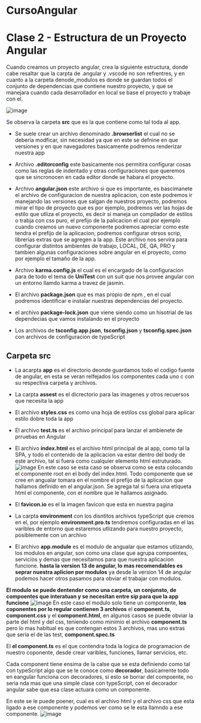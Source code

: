 # CursoAngular

# Clase 2 - Estructura de un Proyecto Angular


Cuando creamos un proyecto angular, crea la siguiente estructura, donde cabe resaltar que la carpta de .angular y .vscode no son refrentres, y en cuanto
a la carpeta denode_modulos es donde se guardan todos el conjunto de dependencias que contiene 
nuestro proyecto, y que se manejara cuando cada desarrollador en local se base el proyecto y trabaje con el.

![image](https://github.com/juanpablommm/curso-angular/assets/62717509/4f79376c-fba6-4a4b-a52c-81b799959f83)

Se observa la carpeta **src** que es la que contiene como tal toda al app.

* Se suele crear un archivo denominado **.browserlist** el cual no se deberia modficar, sin necesidad
ya que en este se defnine en que versiones y en que navegadores basicamente podremos 
renderizar nuestra app

* Archivo **.editorconfig** este basicamente nos permitira configurar cosas como las reglas de indentado
y otras configuraciones que queremos que se sincronocen en cada editor donde se habara el proyecto.

* Archivo **angular.json** este archivo si que es importante, es bascimanete el archivo de configuracion de
nuestra aplicacion, con este podremos ir manejando las versiones que salgan de nuestros proyecto, podremos
mirar el tipo de proyecto que es por ejemplo, podremos ver las hojas de estilo que utliza el proyecto, es decir si maneja
un compilador de estilos o trabja con css puro, el prefijo de la palicacion el cual por ejemplo
cuando creamos un nuevo componente podremos apreciar como este tendra el prefijo de la aplicacion, podremos configurar otrsos 
scrip, librerias extras que se agregen a la app.
Este archivo nos servira para configurar distintos ambientes de trabajo, LOCAL, DE, QA, PRO y tambien algunas configuraciones
sobre angular en el proyecto, como por ejemplo el tamaño de la app.

* Archivo **karma.config.js** el cual es el encargado de la configuracion para de todo el tema de **UniTest** con un suit que nos provee
angular con un entorno llamdo karma a travez de jasmin.

* El archivo **package.json** que es mas propio de npm , en el cual podremos identificar e instalar nuestras dependencias del proyecto.

* el archivo **package-lock.json**  que viene siendo como un hisotrial de las dependecias que vamos
instalando en el proyecto

* Los archivos de **tsconfig.app.json**, **tsconfig.json** y **tsconfig.spec.json** con archivos de configuracion de 
typeScript

## Carpeta src

* La acarpta **app**  es el directorio deonde guardamos todo el codigo fuente de angular, en esta se veran relfejados los componentes cada uno c
con su respectiva carpeta y archivos.
* La carpta **assest** es el dicrectorio para las imagenes y otros recuersos que necesita la app
* El archivo **styles.css** es como una hoja de estilos css global para aplicar estilo dobre toda la app
* El archivo **test.ts** es el archivo principal para lanzar el ambienete de prruebas en Angular
* El archivo **index.html** es el archivo html principal de al app, como tal la SPA, y todo el contenido de la aplicacion
va estar dentro del body de este archivo, tal si fuera como cualquier elemento html estruturado.
![image](https://github.com/juanpablommm/curso-angular/assets/62717509/55b70edc-01e2-4010-9b43-73ef78225fe2)
En este caso se esta caso se observa como se esta colocando el componente root en el body del index.html.
Todo componente que se cree en angualar tomara en el nombre el prefijo de la aplicacion que hallamos definido en el
angular.json.
Se agrega tal si fuera una etiqueta html el componente, con el nombre que le hallamos asignado.

* El **favicon.io** es el la imagen favicon que esta en nuestra pagina

* La carpta **environment** con los disntitos archivos typeScript que cremos en el, por ejemplo **environment.pro.ts**
tendremos configuradas en el las varibles de entorno que estaremos utlizando para nuestro proyecto, posiblemente con un archivo

* El archivo **app.module** es el modulo de angualar que estamos utlizando, los modulos en angular, son como una clase que agrupa
compoentes, servicios y demas que necesitamos para que nuestra aplicacion funcione. 
**hasta la version 13 de angular, lo mas recomendables es seprar nuestra aplicion por modulos** ya desde la version 14 de angular
podemos hacer otros pasamos para obviar el trabajar con modulos.

**El modulo se puede dentender como una carpeta, un conjunsto, de compoentes que interatuan y se necesitan entre sip
para que la app funcione**
  ![image](https://github.com/juanpablommm/curso-angular/assets/62717509/2e1f82cc-814f-4be5-a8b0-db1a35fb3a7d)
En este caso el modulo solo tiene un componente, **los coponentes por lo regular contienen 3 archivos**
el **component.ts**, **component.css** y el **component.html**, en algunos casos se puede obviar la parte del html y del css, teniendo como minimio
el archivo **component.ts** pero lo mas habitual es que contengan estos 3 archivos, mas uno extras que seria el de las test, **component.spec.ts**

El **el component.ts** es el que contendra toda la logica de programacion de nuestro coponente, desde crear varibles, funciones, llamar servicios, etc.

Cada component tiene ensima de la calse que se esta definiendo como tal con typeScript algo que se le conoce como **decorador**, basicamente todo en eangular funciona
con decoradores, si esto se borrar del compoente, no seria nda mas que una simple clase con typeScript, con el decorador angular sabe que esa clase actuara como un componente.

En este se le puede poener, cual es el archivo html y el archivo css que esta ligado a ese componente y podemos ver como se le esta llamndo a ese componente.
![image](https://github.com/juanpablommm/curso-angular/assets/62717509/05fa4e3e-eb54-42bc-b459-657f9bdcacb0)

